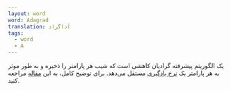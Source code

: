```yaml
---
layout: word
word: Adagrad
translation: آداگراد
tags:
  - word
  - A
---
```

یک الگوریتم پیشرفته گرادیان کاهشی است که شیب هر پارامتر را ذخیره و به طور موثر به هر پارامتر یک [نرخ یادگیری](/L/learning_rate/) مستقل می‌دهد. برای توضیح کامل‌، به این [مقاله](http://www.jmlr.org/papers/volume12/duchi11a/duchi11a.pdf) مراجعه کنید.